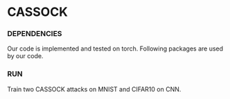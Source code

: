 # CASSOCK

### DEPENDENCIES
Our code is implemented and tested on torch. Following packages are used by our code.

### RUN
Train two CASSOCK attacks on MNIST and CIFAR10 on CNN.

